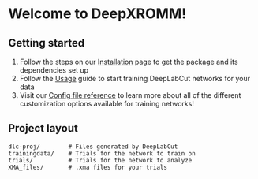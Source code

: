 # Welcome to DeepXROMM!

## Getting started
1. Follow the steps on our [Installation](install.md) page to get the package and its dependencies set up
2. Follow the [Usage](usage.md) guide to start training DeepLabCut networks for your data
3. Visit our [Config file reference](config.md) to learn more about all of the different customization options available for training networks!
## Project layout

    dlc-proj/        # Files generated by DeepLabCut
    trainingdata/    # Trials for the network to train on
    trials/          # Trials for the network to analyze
    XMA_files/       # .xma files for your trials
